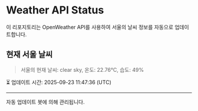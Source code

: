 
# Weather API Status

이 리포지토리는 OpenWeather API를 사용하여 서울의 날씨 정보를 자동으로 업데이트합니다.

## 현재 서울 날씨
> 서울의 현재 날씨: clear sky, 온도: 22.76°C, 습도: 49%

⏳ 업데이트 시간: 2025-09-23 11:47:36 (UTC)

---
자동 업데이트 봇에 의해 관리됩니다.
